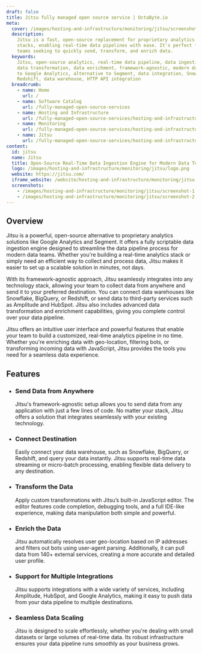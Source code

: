 ```yaml
---
draft: false
title: Jitsu fully managed open source service | OctaByte.io
meta:
  cover: /images/hosting-and-infrastructure/monitoring/jitsu/screenshot-1.png
  description:
    Jitsu is a fast, open-source replacement for proprietary analytics
    stacks, enabling real-time data pipelines with ease. It's perfect for modern data
    teams seeking to quickly send, transform, and enrich data.
  keywords:
    Jitsu, open-source analytics, real-time data pipeline, data ingestion,
    data transformation, data enrichment, framework-agnostic, modern data teams, alternative
    to Google Analytics, alternative to Segment, data integration, Snowflake, BigQuery,
    Redshift, data warehouse, HTTP API integration
  breadcrumb:
    - name: Home
      url: /
    - name: Software Catalog
      url: /fully-managed-open-source-services
    - name: Hosting and Infrastructure
      url: /fully-managed-open-source-services/hosting-and-infrastructure
    - name: Monitoring
      url: /fully-managed-open-source-services/hosting-and-infrastructure/monitoring
    - name: Jitsu
      url: /fully-managed-open-source-services/hosting-and-infrastructure/monitoring/jitsu
content:
  id: jitsu
  name: Jitsu
  title: Open-Source Real-Time Data Ingestion Engine for Modern Data Teams
  logo: /images/hosting-and-infrastructure/monitoring/jitsu/logo.png
  website: https://jitsu.com/
  iframe_website: /website/hosting-and-infrastructure/monitoring/jitsu
  screenshots:
    - /images/hosting-and-infrastructure/monitoring/jitsu/screenshot-1.png
    - /images/hosting-and-infrastructure/monitoring/jitsu/screenshot-2.png
---
```


## Overview

Jitsu is a powerful, open-source alternative to proprietary analytics solutions like Google Analytics and Segment. It offers a fully scriptable data ingestion engine designed to streamline the data pipeline process for modern data teams. Whether you're building a real-time analytics stack or simply need an efficient way to collect and process data, Jitsu makes it easier to set up a scalable solution in minutes, not days.

With its framework-agnostic approach, Jitsu seamlessly integrates into any technology stack, allowing your team to collect data from anywhere and send it to your preferred destination. You can connect data warehouses like Snowflake, BigQuery, or Redshift, or send data to third-party services such as Amplitude and HubSpot. Jitsu also includes advanced data transformation and enrichment capabilities, giving you complete control over your data pipeline.

Jitsu offers an intuitive user interface and powerful features that enable your team to build a customized, real-time analytics pipeline in no time. Whether you're enriching data with geo-location, filtering bots, or transforming incoming data with JavaScript, Jitsu provides the tools you need for a seamless data experience.

## Features

- ### Send Data from Anywhere

  Jitsu's framework-agnostic setup allows you to send data from any application with just a few lines of code. No matter your stack, Jitsu offers a solution that integrates seamlessly with your existing technology.

- ### Connect Destination

  Easily connect your data warehouse, such as Snowflake, BigQuery, or Redshift, and query your data instantly. Jitsu supports real-time data streaming or micro-batch processing, enabling flexible data delivery to any destination.

- ### Transform the Data

  Apply custom transformations with Jitsu’s built-in JavaScript editor. The editor features code completion, debugging tools, and a full IDE-like experience, making data manipulation both simple and powerful.

- ### Enrich the Data

  Jitsu automatically resolves user geo-location based on IP addresses and filters out bots using user-agent parsing. Additionally, it can pull data from 140+ external services, creating a more accurate and detailed user profile.

- ### Support for Multiple Integrations

  Jitsu supports integrations with a wide variety of services, including Amplitude, HubSpot, and Google Analytics, making it easy to push data from your data pipeline to multiple destinations.

- ### Seamless Data Scaling

  Jitsu is designed to scale effortlessly, whether you're dealing with small datasets or large volumes of real-time data. Its robust infrastructure ensures your data pipeline runs smoothly as your business grows.
